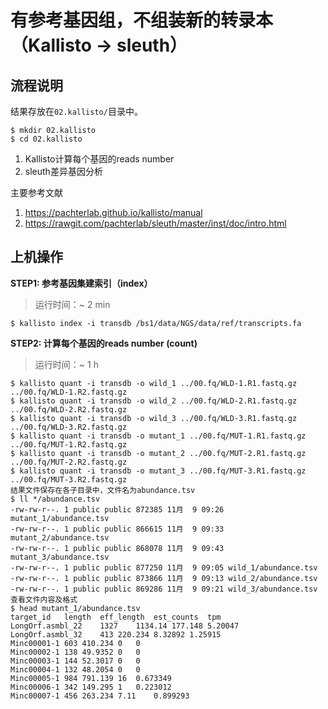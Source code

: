 # 有参考基因组，不组装新的转录本（Kallisto -> sleuth）  

## 流程说明  

结果存放在`02.kallisto/`目录中。

```
$ mkdir 02.kallisto
$ cd 02.kallisto
```

1. Kallisto计算每个基因的reads number
2. sleuth差异基因分析

主要参考文献  

1. https://pachterlab.github.io/kallisto/manual
2. https://rawgit.com/pachterlab/sleuth/master/inst/doc/intro.html

## 上机操作  

**STEP1: 参考基因集建索引（index）**  

>运行时间：~ 2 min

```
$ kallisto index -i transdb /bs1/data/NGS/data/ref/transcripts.fa
```

**STEP2: 计算每个基因的reads number (count)**  

>运行时间：~ 1 h

```
$ kallisto quant -i transdb -o wild_1 ../00.fq/WLD-1.R1.fastq.gz ../00.fq/WLD-1.R2.fastq.gz
$ kallisto quant -i transdb -o wild_2 ../00.fq/WLD-2.R1.fastq.gz ../00.fq/WLD-2.R2.fastq.gz
$ kallisto quant -i transdb -o wild_3 ../00.fq/WLD-3.R1.fastq.gz ../00.fq/WLD-3.R2.fastq.gz
$ kallisto quant -i transdb -o mutant_1 ../00.fq/MUT-1.R1.fastq.gz ../00.fq/MUT-1.R2.fastq.gz
$ kallisto quant -i transdb -o mutant_2 ../00.fq/MUT-2.R1.fastq.gz ../00.fq/MUT-2.R2.fastq.gz
$ kallisto quant -i transdb -o mutant_3 ../00.fq/MUT-3.R1.fastq.gz ../00.fq/MUT-3.R2.fastq.gz
结果文件保存在各子目录中，文件名为abundance.tsv
$ ll */abundance.tsv
-rw-rw-r--. 1 public public 872385 11月  9 09:26 mutant_1/abundance.tsv
-rw-rw-r--. 1 public public 866615 11月  9 09:33 mutant_2/abundance.tsv
-rw-rw-r--. 1 public public 868078 11月  9 09:43 mutant_3/abundance.tsv
-rw-rw-r--. 1 public public 877250 11月  9 09:05 wild_1/abundance.tsv
-rw-rw-r--. 1 public public 873866 11月  9 09:13 wild_2/abundance.tsv
-rw-rw-r--. 1 public public 869286 11月  9 09:21 wild_3/abundance.tsv
查看文件内容及格式
$ head mutant_1/abundance.tsv
target_id	length	eff_length	est_counts	tpm
LongOrf.asmbl_22	1327	1134.14	177.148	5.20047
LongOrf.asmbl_32	413	220.234	8.32892	1.25915
Minc00001-1	603	410.234	0	0
Minc00002-1	138	49.9352	0	0
Minc00003-1	144	52.3017	0	0
Minc00004-1	132	48.2054	0	0
Minc00005-1	984	791.139	16	0.673349
Minc00006-1	342	149.295	1	0.223012
Minc00007-1	456	263.234	7.11	0.899293
```


